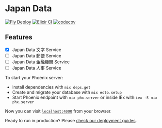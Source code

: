 # Japan Data

[![Fly Deploy](https://github.com/ThaddeusJiang/jp_data/actions/workflows/fly.yml/badge.svg)](https://github.com/ThaddeusJiang/jp_data/actions/workflows/fly.yml)
[![Elixir CI](https://github.com/ThaddeusJiang/jp_data/actions/workflows/elixir.yaml/badge.svg)](https://github.com/ThaddeusJiang/jp_data/actions/workflows/elixir.yaml)
[![codecov](https://codecov.io/github/ThaddeusJiang/jp_data/branch/main/graph/badge.svg?token=e63MmlDAiZ)](https://codecov.io/github/ThaddeusJiang/jp_data)

## Features

- [x] Japan Data 文字 Service
- [ ] Japan Data 郵便 Service
- [ ] Japan Data 金融機関 Service
- [ ] Japan Data 人事 Service

To start your Phoenix server:

- Install dependencies with `mix deps.get`
- Create and migrate your database with `mix ecto.setup`
- Start Phoenix endpoint with `mix phx.server` or inside IEx with `iex -S mix phx.server`

Now you can visit [`localhost:4000`](http://localhost:4000) from your browser.

Ready to run in production? Please [check our deployment guides](https://hexdocs.pm/phoenix/deployment.html).
